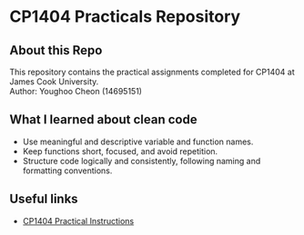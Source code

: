 # CP1404 Practicals Repository

## About this Repo
This repository contains the practical assignments completed for CP1404 at James Cook University.  
Author: Youghoo Cheon (14695151)

## What I learned about clean code
- Use meaningful and descriptive variable and function names.
- Keep functions short, focused, and avoid repetition.
- Structure code logically and consistently, following naming and formatting conventions.

## Useful links
- [CP1404 Practical Instructions](https://github.com/CP1404/CP1404Practicals)

